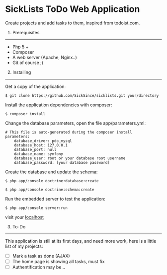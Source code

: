 SickLists ToDo Web Application
=============================

Create projects and add tasks to them, inspired from todoist.com.

1) Prerequisites
----------------

* Php 5 +
* Composer
* A web server (Apache, Nginx..)
* Git of course ;)


2) Installing 
-------------

Get a copy of the application:

    $ git clone https://github.com/SickSince/sicklists.git your/directory

Install the application dependencies with composer:

    $ composer install

Change the database parameters, open the file app/parameters.yml:

    # This file is auto-generated during the composer install
    parameters:
        database_driver: pdo_mysql
        database_host: 127.0.0.1
        database_port: null
        database_name: symfony
        database_user: root or your database root username
        database_password: [your database password]

Create the database and update the schema:

    $ php app/console doctrine:database:create
    
    $ php app/console doctrine:schema:create
    
Run the embedded server to test the application:

    $ php app/console server:run
    
visit your [localhost](localhost:8000)

3) To-Do
--------

This application is still at its first days, and need more work, here is a little list of my projects:

- [ ] Mark a task as done (AJAX)
- [ ] The home page is showing all tasks, must fix
- [ ] Authentification may be ..

